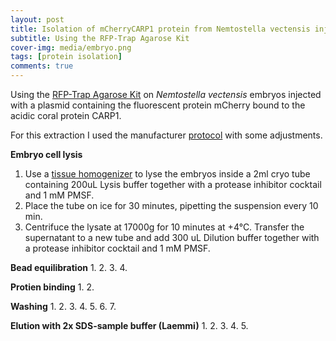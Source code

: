 ```yaml
---
layout: post
title: Isolation of mCherryCARP1 protein from Nemtostella vectensis injected embryos
subtitle: Using the RFP-Trap Agarose Kit
cover-img: media/embryo.png
tags: [protein isolation]
comments: true
---
```


Using the [RFP-Trap Agarose Kit](https://www.ptglab.com/products/RFP-Trap-Agarose-rta.htm) on _Nemtostella vectensis_ embryos injected with a plasmid containing the fluorescent protein mCherry bound to the acidic coral protein CARP1.

For this extraction I used the manufacturer [protocol](https://www.ptglab.com/products/pictures/pdf/rta_Manual_RFP-Trap_Agarose.pdf) with some adjustments.

**Embryo cell lysis**
1. Use a [tissue homogenizer](https://www.btlabsystems.com/handheld_homogenizer_battery_operated?gad=1&gclid=CjwKCAjwjMiiBhA4EiwAZe6jQ5n2vjFwlabrGbrb7Zmra4MpDcNb4Us-XvloVxch9-EBl7SbFmM2thoC6PcQAvD_BwE) to lyse the embryos inside a 2ml cryo tube containing 200uL Lysis buffer together with a protease inhibitor cocktail and 1 mM PMSF.
2. Place the tube on ice for 30 minutes, pipetting the suspension every 10 min.
3. Centrifuce the lysate at 17000g for 10 minutes at +4°C. Transfer the supernatant to a new tube and add 300 uL Dilution buffer together with a protease inhibitor cocktail and 1 mM PMSF.

**Bead equilibration**
1.
2.
3.
4.

**Protien binding**
1.
2.

**Washing**
1.
2.
3.
4.
5.
6.
7.

**Elution with 2x SDS-sample buffer (Laemmi)**
1.
2.
3.
4.
5.


